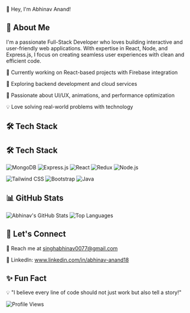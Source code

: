 👋 Hey, I'm Abhinav Anand!


## 💫 About Me

I'm a passionate Full-Stack Developer who loves building interactive and user-friendly web applications. With expertise in React, Node, and Express.js, I focus on creating seamless user experiences with clean and efficient code.

🔭 Currently working on React-based projects with Firebase integration

🌱 Exploring backend development and cloud services

🎯 Passionate about UI/UX, animations, and performance optimization

💡 Love solving real-world problems with technology


## 🛠 Tech Stack
## 🛠 Tech Stack
![MongoDB](https://img.shields.io/badge/MongoDB-4EA94B?style=for-the-badge&logo=mongodb&logoColor=white)
![Express.js](https://img.shields.io/badge/Express.js-000000?style=for-the-badge&logo=express&logoColor=white)
![React](https://img.shields.io/badge/React-20232A?style=for-the-badge&logo=react&logoColor=61DAFB)
![Redux](https://img.shields.io/badge/Redux-764ABC?style=for-the-badge&logo=redux&logoColor=white)
![Node.js](https://img.shields.io/badge/Node.js-339933?style=for-the-badge&logo=nodedotjs&logoColor=white)

![Tailwind CSS](https://img.shields.io/badge/TailwindCSS-38B2AC?style=for-the-badge&logo=tailwind-css&logoColor=white)
![Bootstrap](https://img.shields.io/badge/Bootstrap-7952B3?style=for-the-badge&logo=bootstrap&logoColor=white)
![Java](https://img.shields.io/badge/Java-ED8B00?style=for-the-badge&logo=openjdk&logoColor=white)


## 📊 GitHub Stats

![Abhinav's GitHub Stats](https://github-readme-stats.vercel.app/api?username=abhinavanand&show_icons=true&theme=radical)
![Top Languages](https://github-readme-stats.vercel.app/api/top-langs/?username=abhinavanand&layout=compact&theme=dracula)



## 💬 Let's Connect

📩 Reach me at singhabhinav0077@gmail.com

💼 LinkedIn: www.linkedin.com/in/abhinav-anand18


## ✨ Fun Fact

💡 "I believe every line of code should not just work but also tell a story!"

![Profile Views](https://komarev.com/ghpvc/?username=abhinavanand&color=blue&style=flat)

<!--
**abhi9anandx/abhi9anandx** is a ✨ _special_ ✨ repository because its `README.md` (this file) appears on your GitHub profile.

Here are some ideas to get you started:

- 🔭 I’m currently working on ...
- 🌱 I’m currently learning ...
- 👯 I’m looking to collaborate on ...
- 🤔 I’m looking for help with ...
- 💬 Ask me about ...
- 📫 How to reach me: ...
- 😄 Pronouns: ...
- ⚡ Fun fact: ...
-->
